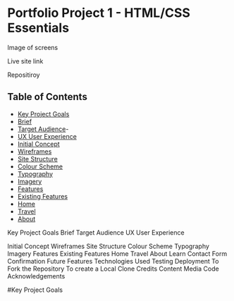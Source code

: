 # Portfolio Project 1 - HTML/CSS Essentials

Image of screens

Live site link

Repositiroy




## Table of Contents
- [Key Project Goals](#Key-Project-Goals)
- [Brief](#Brief) 
- [Target Audience](#Target-Audience)- 
- [UX User Experience](#UX-User-Experience)
- [Initial Concept](#Initial-Concept)
- [Wireframes](#Wireframes)
- [Site Structure](#Site-Structure)
- [Colour Scheme](#Colour-Scheme)
- [Typography](#Typography)
- [Imagery](#Imagery)
- [Features](#Features)
- [Existing Features](#Existing-Features)
- [Home](#Home)
- [Travel](#Travel)
- [About](#About)


Key Project Goals
Brief
Target Audience
UX User Experience

Initial Concept
Wireframes
Site Structure
Colour Scheme
Typography
Imagery
Features
Existing Features
Home
Travel
About
Learn
Contact
Form Confirmation
Future Features
Technologies Used
Testing
Deployment
To Fork the Repository
To create a Local Clone
Credits
Content
Media
Code
Acknowledgements


#Key Project Goals